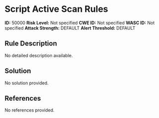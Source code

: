 
# Script Active Scan Rules

**ID:** 50000
**Risk Level:** Not specified
**CWE ID:** Not specified
**WASC ID:** Not specified
**Attack Strength:** DEFAULT
**Alert Threshold:** DEFAULT

## Rule Description
No detailed description available.

## Solution
No solution provided.

## References
No references provided.
